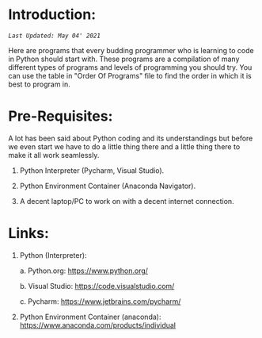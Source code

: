 # Introduction:
_`Last Updated: May 04' 2021`_

Here are programs that every budding programmer who is learning to code in Python should start with. These programs are a compilation of many different types of programs and levels of programming you should try. You can use the table in "Order Of Programs" file to find the order in which it is best to program in.

# Pre-Requisites:
A lot has been said about Python coding and its understandings but before we even start we have to do a little thing there and a little thing there to make it all work seamlessly.

1. Python Interpreter (Pycharm, Visual Studio).

2. Python Environment Container (Anaconda Navigator).

3. A decent laptop/PC to work on with a decent internet connection.

# Links:
1. Python (Interpreter):

    a. Python.org: https://www.python.org/

    b. Visual Studio: https://code.visualstudio.com/

    c. Pycharm: https://www.jetbrains.com/pycharm/

2. Python Environment Container (anaconda): https://www.anaconda.com/products/individual
